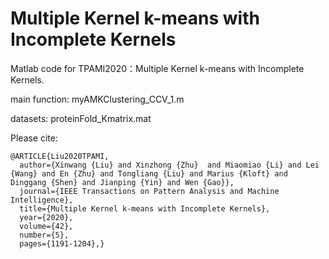 # Multiple Kernel k-means with Incomplete Kernels

Matlab code for TPAMI2020：Multiple Kernel k-means with Incomplete Kernels.

main function: myAMKClustering_CCV_1.m

datasets: proteinFold_Kmatrix.mat


Please cite:

```
@ARTICLE{Liu2020TPAMI,
  author={Xinwang {Liu} and Xinzhong {Zhu}  and Miaomiao {Li} and Lei {Wang} and En {Zhu} and Tongliang {Liu} and Marius {Kloft} and Dinggang {Shen} and Jianping {Yin} and Wen {Gao}},
  journal={IEEE Transactions on Pattern Analysis and Machine Intelligence}, 
  title={Multiple Kernel k-means with Incomplete Kernels}, 
  year={2020},
  volume={42},
  number={5},
  pages={1191-1204},}
```
